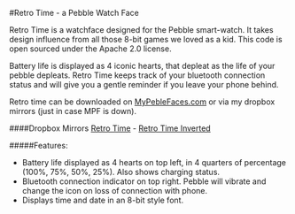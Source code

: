 #Retro Time - a Pebble Watch Face

Retro Time is a watchface designed for the Pebble smart-watch. It takes design influence from all those 8-bit games we loved as a kid. This code is open sourced under the Apache 2.0 license.

Battery life is displayed as 4 iconic hearts, that depleat as the life of your pebble depleats. Retro Time keeps track of your bluetooth connection status and will give you a gentle reminder if you leave your phone behind.

Retro time can be downloaded on [MyPebleFaces.com](http://www.mypebblefaces.com/apps/12135/7967/) or via my dropbox mirrors (just in case MPF is down).

####Dropbox Mirrors
[Retro Time](https://dl.dropboxusercontent.com/u/42779824/pebble/retro-time.pbw) - [Retro Time Inverted](https://dl.dropboxusercontent.com/u/42779824/pebble/retro-time-inverted.pbw)

<div id="features"></div>

#####Features:
* Battery life displayed as 4 hearts on top left, in 4 quarters of percentage (100%, 75%, 50%, 25%). Also shows charging status.
* Bluetooth connection indicator on top right. Pebble will vibrate and change the icon on loss of connection with phone.
* Displays time and date in an 8-bit style font.